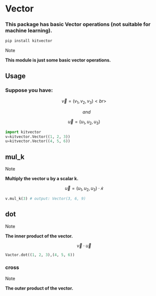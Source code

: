 # Vector
### This package has basic Vector operations (not suitable for machine learning).
```py
pip install kitvector
```
> [!NOTE]
> **This module is just some basic vector operations.**
## Usage
### Suppose you have: 

$$
 \vec{v}=(v_1, v_2, v_3)<br>
$$
 
$$
 \quad and
$$
 
$$
 \vec{u}=(u_1, u_2, u_3)
$$
```py
import kitvector
v=kitvector.Vector((1, 2, 3))
u=kitvector.Vector((4, 5, 6))
```
## mul_k
> [!NOTE]
> **Multiply the vector u by a scalar k.**

$$
 \vec{u}=(u_1, u_2, u_3)⋅𝑘
$$
```py
v.mul_k(3) # output: Vector(3, 6, 9)
```
## dot
> [!NOTE]
> **The inner product of the vector.**

$$
\vec{v} \cdot \vec{u}
$$

```py
Vactor.dot((1, 2, 3),(4, 5, 6))
```
### cross
> [!NOTE]
> **The outer product of the vector.**
